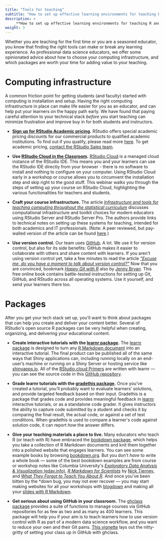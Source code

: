 ```yaml
---
title: "Tools for teaching"
subtitle: "How to set up effective learning environments for teaching R and data science."
description: >
    _**How to set up effective learning environments for teaching R and data science.**_ Design a computing infrastructure and choose packages that can set you and your learners on the happy path.
weight: 3
---
```


Whether you are teaching for the first time or you are a seasoned educator, you know that finding the right tools can make or break any learning experience. As professional data science educators, we offer some opinionated advice about how to choose your computing infrastructure, and which packages are worth your time for adding value to your teaching.

# Computing infrastructure

A common friction point for getting students (and faculty) started with computing is installation and setup. Having the right computing infrastructure in place can make life easier for you as an educator, and can help put your learners on the happy path early. We have found that paying careful attention to your technical stack *before* you start teaching can minimize frustration and improve buy in for both students and instructors.

- **[Sign up for RStudio Academic pricing](https://www.rstudio.com/pricing/academic-pricing/).** RStudio offers special academic pricing discounts for our commercial products to qualified academic institutions. To find out if you qualify, please read more [here](https://www.rstudio.com/pricing/academic-pricing/). To get academic pricing, [contact the RStudio Sales team](https://www.rstudio.com/about/contact-sales/).

- **Use [RStudio Cloud in the Classroom](https://resources.rstudio.com/webinars/rstudio-cloud-in-the-classroom).** [RStudio Cloud](https://rstudio.cloud/) is a managed cloud instance of the RStudio IDE. This means you and your learners can use the RStudio IDE directly from your browser - there is no software to install and nothing to configure on your computer. Using RStudio Cloud early in a workshop or course allows you to circumvent the installation step and skip right to the good stuff. This webinar walks you through the steps of setting up your course on RStudio Cloud, highlighting the various functionalities for teachers and students.

- **Craft your course infrastructure.** The article [_Infrastructure and tools for teaching computing throughout the statistical curriculum_](https://peerj.com/preprints/3181/) discusses computational infrastructure and toolkit choices for modern educators using RStudio Server and RStudio Server Pro. The authors provide links to technical notes on setting up these systems for teaching, intended for both academics and IT professionals. (Note: A peer reviewed, but pay-walled version of the article can be found [here](https://www.tandfonline.com/doi/full/10.1080/00031305.2017.1397549).)

- **Use version control.** Our team uses [GitHub](https://github.com/rstudio-education). A lot. We use it for version control, but also for its side benefits: GitHub makes it easier to collaborate with others and share content with learners. If you aren't using version control yet, take a few minutes to read the article [_"Excuse me, do you have a moment to talk about version control?"_](https://peerj.com/preprints/3159/) Now that you are convinced, bookmark [_Happy Git with R_](https://happygitwithr.com/) also by [Jenny Bryan](https://jennybryan.org/). This free online book contains battle-tested instructions for setting up Git, GitHub, and RStudio across all operating systems. Use it yourself, and send your learners there too.

# Packages

After you get your tech stack set up, you'll want to think about packages that can help you create and deliver your content better. Several of RStudio's open source R packages can be very helpful when creating, organizing, and delivering your educational content.

- __Create interactive tutorials with the [learnr package](https://rstudio.github.io/learnr/).__ The [learnr package](https://rstudio.github.io/learnr/) is designed to turn any [R Markdown document](https://rmarkdown.rstudio.com) into an interactive tutorial. The final product can be published all of the same ways that Shiny applications can, including running locally on an end-user’s machine or running on a Shiny Server or hosting service like [shinyapps.io](https://www.shinyapps.io/). All of the [RStudio.cloud Primers](https://rstudio.cloud/learn/primers) are written with learnr &mdash; you can see the source code in this [GitHub repository](https://github.com/rstudio-education/primers).

- __Grade learnr tutorials with the [gradethis package](https://rstudio-education.github.io/gradethis/).__ Once you’ve created a tutorial, you'll probably want to evaluate learners’ solutions, and provide targeted feedback based on their input. Gradethis is a package that grades code and provides meaningful feedback in [learnr](https://rstudio.github.io/learnr/)
interactive tutorials, or as a standalone code grader. It gives instructors the ability to capture code submitted by a student and checks it by comparing the final result, the actual code, 
or against a set of test conditions. When gradethis is used to compare a learner's code against solution code, it can report *how* the answer differs.

- __Give your teaching materials a place to live.__ Many educators who teach R (or teach with R) have embraced the [bookdown package](https://bookdown.org/yihui/bookdown/), which helps you take a collection of R Markdown documents and knit them together into a polished website that engages learners. You can see some example books by browsing [bookdown.org](https://bookdown.org/). But you don't *have* to write a whole book &mdash; some of the best bookdown examples are from course or workshop notes like Columbia University's [*Exploratory Data Analysis & Visualization* (edav.info)](https://edav.info/), [*R Markdown for Scientists*](https://rmd4sci.njtierney.com/) by [Nick Tierney](https://www.njtierney.com/), and [*What They Forgot to Teach You About R*](https://rstats.wtf/). And once you've been bitten by the *down bug, you may not ever recover &mdash; you may start making websites for all your workshops with [blogdown](https://bookdown.org/yihui/blogdown/) and making all your [slides with R Markdown](https://bookdown.org/yihui/rmarkdown/xaringan.html).

- __Get serious about using GitHub in your classroom.__ The [ghclass package](https://rundel.github.io/ghclass/index.html) provides a suite of functions to manage courses via GitHub repositories for as few as two and as many as 400 learners. This package will help you if your aim is to teach learners how to use version control with R as part of a modern data science workflow, and you want to reduce your own and their Git pains. [This vignette](https://rundel.github.io/ghclass/articles/ghclass.html) lays out the nitty-gritty of setting your class up in GitHub with ghclass.
